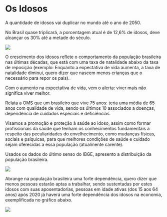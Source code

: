 # Os Idosos

A quantidade de idosos vai duplicar no mundo até o ano de 2050.

No Brasil quase triplicará, a porcentagem atual é de 12,6% de idosos, deve alcançar os 30% até a metade do século.

![](http://imguol.com/c/infograficos/2013/noticias/pnad/piramide_etaria.jpg)

O crescimento dos idosos reflete o comportamento da população brasileira nas últimas décadas, que está com uma taxa de natalidade abaixo da taxa de reposição (exemplo: Enquanto a expectativa de vida aumenta, a taxa de natalidade diminui, quero dizer que nascem menos crianças que o necessário para repor os pais).

Com o aumento na expectativa de vida, vem o alerta: viver mais não significa viver melhor.

Relata a OMS que um brasileiro que vive 75 anos:
teria uma média de 65 anos com qualidade de vida, 
sendo os últimos 10 
associados a doenças, dependência de cuidados especiais e deficiências.

Visamos a promoção e proteção à saúde ao idoso, assim como formar profissionais da saúde que tenham os conhecimentos fundamentais a respeito das peculiaridades do envelhecimento, como mudanças físicas, sociais e psíquicas, para que melhores condições de saúde e cuidado sejam oferecidas a essa população (atualmente carente).

Usados os dados do último senso do IBGE, apresento a distribuição da população brasileira.

![](http://imguol.com/c/noticias/2013/08/29/populacao-brasil-ibge---mapa-1377787099605_600x631.jpg)


Abrange na população brasileira uma forte dependência, quero dizer que menos pessoas estarão aptas a trabalhar, sendo sustentadas por estes idosos com suas aposentadorias, pessoas em idade ativas (dos 15 aos 64 anos) após 2020 já haverá uma forte dependência dos idosos na economia, exemplificada no gráfico abaixo.

![](http://www2.planalto.gov.br/noticias/2015/05/acompanhe-a-evolucao-demografica-no-brasil)

